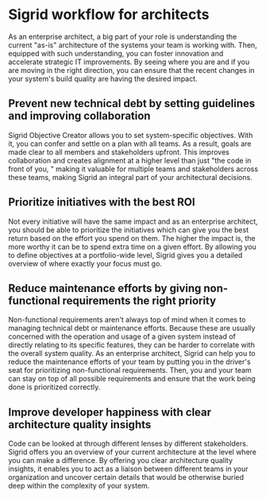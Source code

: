 # Sigrid workflow for architects

As an enterprise architect, a big part of your role is understanding the current "as-is" architecture of the systems your team is working with. Then, equipped with such understanding, you can foster innovation and accelerate strategic IT improvements.
By seeing where you are and if you are moving in the right direction, you can ensure that the recent changes in your system's build quality are having the desired impact.

## Prevent new technical debt by setting guidelines and improving collaboration

Sigrid Objective Creator allows you to set system-specific objectives. With it, you can confer and settle on a plan with all teams. As a result, goals are made clear to all members and stakeholders upfront.
This improves collaboration and creates alignment at a higher level than just "the code in front of you, " making it valuable for multiple teams and stakeholders across these teams, making Sigrid an integral part of your architectural decisions.

## Prioritize initiatives with the best ROI

Not every initiative will have the same impact and as an enterprise architect, you should be able to prioritize the initiatives which can give you the best return based on the effort you spend on them. The higher the impact is, the more worthy it can be to spend extra time on a given effort.
By allowing you to define objectives at a portfolio-wide level, Sigrid gives you a detailed overview of where exactly your focus must go.

## Reduce maintenance efforts by giving non-functional requirements the right priority

Non-functional requirements aren't always top of mind when it comes to managing technical debt or maintenance efforts. Because these are usually concerned with the operation and usage of a given system instead of directly relating to its specific features, they can be harder to correlate with the overall system quality. As an enterprise architect, Sigrid can help you to reduce the maintenance efforts of your team by putting you in the driver's seat for prioritizing non-functional requirements. Then, you and your team can stay on top of all possible requirements and ensure that the work being done is prioritized correctly.

## Improve developer happiness with clear architecture quality insights

Code can be looked at through different lenses by different stakeholders. Sigrid offers you an overview of your current architecture at the level where you can make a difference. By offering you clear architecture quality insights, it enables you to act as a liaison between different teams in your organization and uncover certain details that would be otherwise buried deep within the complexity of your system.
